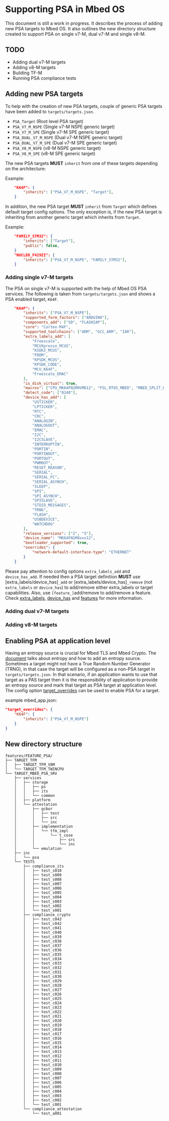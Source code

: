 # Supporting PSA in Mbed OS

This document is still a work in progress. It describes the process of adding new PSA targets to Mbed OS. It also outlines the new directory structure created to support PSA on single v7-M, dual v7-M and single v8-M.

## TODO
* Adding dual v7-M targets
* Adding v8-M targets
* Building TF-M
* Running PSA compliance tests

## Adding new PSA targets
To help with the creation of new PSA targets, couple of generic PSA targets have been added to `targets/targets.json`.
* `PSA_Target` (Root level PSA target)
* `PSA_V7_M_NSPE` (Single v7-M NSPE generic target)
* `PSA_V7_M_SPE` (Single v7-M SPE generic target)
* `PSA_DUAL_V7_M_NSPE` (Dual v7-M NSPE generic target)
* `PSA_DUAL_V7_M_SPE` (Dual v7-M SPE generic target)
* `PSA_V8_M_NSPE` (v8-M NSPE generic target)
* `PSA_V8_M_SPE` (v8-M SPE generic target)

The new PSA targets **MUST** `inherit` from one of these targets depending on the architecture:

Example: 
```json
    "K64F": {
        "inherits": ["PSA_V7_M_NSPE", "Target"],
    }
```

In addition, the new PSA target **MUST** `inherit` from `Target` which defines default target config options. The only exception is, if the new PSA target is inheriting from another generic target which inherits from `Target`.

Example:
```json
    "FAMILY_STM32": {
        "inherits": ["Target"],
        "public": false,
    }
    "NUCLEO_F429ZI": {
        "inherits": ["PSA_V7_M_NSPE", "FAMILY_STM32"],
    }
```

### Adding single v7-M targets
The PSA on single v7-M is supported with the help of Mbed OS PSA services. The following is taken from `targets/targets.json` and shows a PSA enabled target, `K64F`.

```json
    "K64F": {
        "inherits": ["PSA_V7_M_NSPE"],
        "supported_form_factors": ["ARDUINO"],
        "components_add": ["SD", "FLASHIAP"],
        "core": "Cortex-M4F",
        "supported_toolchains": ["ARM", "GCC_ARM", "IAR"],
        "extra_labels_add": [
            "Freescale",
            "MCUXpresso_MCUS",
            "KSDK2_MCUS",
            "FRDM",
            "KPSDK_MCUS",
            "KPSDK_CODE",
            "MCU_K64F",
            "Freescale_EMAC"
        ],
        "is_disk_virtual": true,
        "macros": ["CPU_MK64FN1M0VMD12", "FSL_RTOS_MBED", "MBED_SPLIT_HEAP"],
        "detect_code": ["0240"],
        "device_has_add": [
            "USTICKER",
            "LPTICKER",
            "RTC",
            "CRC",
            "ANALOGIN",
            "ANALOGOUT",
            "EMAC",
            "I2C",
            "I2CSLAVE",
            "INTERRUPTIN",
            "PORTIN",
            "PORTINOUT",
            "PORTOUT",
            "PWMOUT",
            "RESET_REASON",
            "SERIAL",
            "SERIAL_FC",
            "SERIAL_ASYNCH",
            "SLEEP",
            "SPI",
            "SPI_ASYNCH",
            "SPISLAVE",
            "STDIO_MESSAGES",
            "TRNG",
            "FLASH",
            "USBDEVICE",
            "WATCHDOG"
        ],
        "release_versions": ["2", "5"],
        "device_name": "MK64FN1M0xxx12",
        "bootloader_supported": true,
        "overrides": {
            "network-default-interface-type": "ETHERNET"
        }
    }
```

Please pay attention to config options `extra_labels_add` and `device_has_add`. If needed then a PSA target definition **MUST** use [extra_labels/device_has]`_add` or [extra_labels/device_has]`_remove` (not `extra_labels` or `device_has`) to add/remove either extra_labels or target capabilities. Also, use `[feature_]`add/remove to add/remove a feature.
Check [extra_labels](https://os.mbed.com/docs/mbed-os/v5.14/reference/adding-and-configuring-targets.html), [device_has](https://os.mbed.com/docs/mbed-os/v5.14/reference/adding-and-configuring-targets.html) and [features](https://os.mbed.com/docs/mbed-os/v5.14/reference/adding-and-configuring-targets.html) for more information.

### Adding dual v7-M targets

### Adding v8-M targets

##  Enabling PSA at application level
Having an entropy source is crucial for Mbed TLS and Mbed Crypto. The [document](https://os.mbed.com/docs/mbed-os/v5.14/porting/entropy-sources.html) talks about entropy and how to add an entropy source. Sometimes a target might not have a True Random Number Generator (TRNG), in that case the target will be configured as a non-PSA target in `targets/targets.json`. In that scenario, if an application wants to use that target as a PAS target then it is the responsibility of application to provide an entropy source and mark that target as PSA target at application level. The config option [target_overrides](https://os.mbed.com/docs/mbed-os/v5.14/reference/configuration.html) can be used to enable PSA for a target.

example mbed_app.json:
```json
"target_overrides": {
    "K64F": {
        "inherits": ["PSA_V7_M_NSPE"]
    }
}
```


## New directory structure

```console
features/FEATURE_PSA/
├── TARGET_TFM
│   ├── TARGET_TFM_V8M
│   └── TARGET_TFM_TWINCPU
└── TARGET_MBED_PSA_SRV
    ├── services
    │   ├── storage
    │   │   ├── ps
    │   │   ├── its
    │   │   └── common
    │   ├── platform
    │   └── attestation
    │       ├── qcbor
    │       │   ├── test
    │       │   ├── src
    │       │   └── inc
    │       ├── implementation
    │       │   └── tfm_impl
    │       │       └── t_cose
    │       │           ├── src
    │       │           └── inc
    │       └── emulation
    ├── inc
    │   └── psa
    └── TESTS
        ├── compliance_its
        │   ├── test_s010
        │   ├── test_s009
        │   ├── test_s008
        │   ├── test_s007
        │   ├── test_s006
        │   ├── test_s005
        │   ├── test_s004
        │   ├── test_s003
        │   ├── test_s002
        │   └── test_s001
        ├── compliance_crypto
        │   ├── test_c043
        │   ├── test_c042
        │   ├── test_c041
        │   ├── test_c040
        │   ├── test_c039
        │   ├── test_c038
        │   ├── test_c037
        │   ├── test_c036
        │   ├── test_c035
        │   ├── test_c034
        │   ├── test_c033
        │   ├── test_c032
        │   ├── test_c031
        │   ├── test_c030
        │   ├── test_c029
        │   ├── test_c028
        │   ├── test_c027
        │   ├── test_c026
        │   ├── test_c025
        │   ├── test_c024
        │   ├── test_c023
        │   ├── test_c022
        │   ├── test_c021
        │   ├── test_c020
        │   ├── test_c019
        │   ├── test_c018
        │   ├── test_c017
        │   ├── test_c016
        │   ├── test_c015
        │   ├── test_c014
        │   ├── test_c013
        │   ├── test_c012
        │   ├── test_c011
        │   ├── test_c010
        │   ├── test_c009
        │   ├── test_c008
        │   ├── test_c007
        │   ├── test_c006
        │   ├── test_c005
        │   ├── test_c004
        │   ├── test_c003
        │   ├── test_c002
        │   └── test_c001
        └── compliance_attestation
            └── test_a001
```
